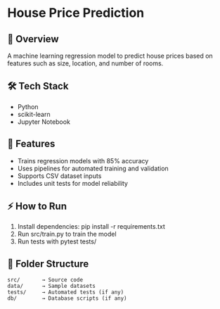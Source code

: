 # House Price Prediction

## 📖 Overview
A machine learning regression model to predict house prices based on features such as size, location, and number of rooms.

## 🛠️ Tech Stack
- Python
- scikit-learn
- Jupyter Notebook

## 🚀 Features
- Trains regression models with 85% accuracy
- Uses pipelines for automated training and validation
- Supports CSV dataset inputs
- Includes unit tests for model reliability

## ⚡ How to Run
1. Install dependencies: pip install -r requirements.txt
1. Run src/train.py to train the model
1. Run tests with pytest tests/

## 📂 Folder Structure
```
src/       → Source code  
data/      → Sample datasets  
tests/     → Automated tests (if any)  
db/        → Database scripts (if any)  
```
